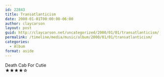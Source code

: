 ```yaml
---
id: 22843
title: Transatlanticism
date: 2000-01-01T00:00:00-06:00
author: claycarson
layout: post
guid: http://claycarson.net/uncategorized/2000/01/01/transatlanticism/
permalink: /timeline/media/music/album/2000/01/01/transatlanticism/
categories:
  - Album
format: aside
---
```

<div class="media-details"></div>

<div class="media-creator">Death Cab For Cutie</div>

<div class="media-rating">★★★★☆</div>